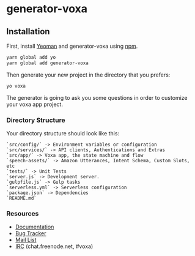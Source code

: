 # generator-voxa

## Installation

First, install [Yeoman](http://yeoman.io) and generator-voxa using [npm](https://www.npmjs.com/).

```bash
yarn global add yo
yarn global add generator-voxa
```

Then generate your new project in the directory that you prefers:

```bash
yo voxa
```

The generator is going to ask you some questions in order to customize your voxa app project.

### Directory Structure

Your directory structure should look like this:

	`src/config/` -> Environment variables or configuration
	`src/services/` -> API clients, Authentications and Extras
	`src/app/` -> Voxa app, the state machine and flow
	`speech-assets/` -> Amazon Utterances, Intent Schema, Custom Slots, etc
	`tests/` -> Unit Tests
	`server.js` -> Development server.
	`gulpfile.js` -> Gulp tasks
	`serverless.yml` -> Serverless configuration
	`package.json` -> Dependencies
	`README.md`

### Resources

  * [Documentation](http://voxa.readthedocs.io/en/latest/)
  * [Bug Tracker](https://github.com/mediarain/voxa/issues)
  * [Mail List](https://groups.google.com/d/forum/voxa-framework)
  * [IRC](irc://chat.freenode.net/voxa) (chat.freenode.net, #voxa)
